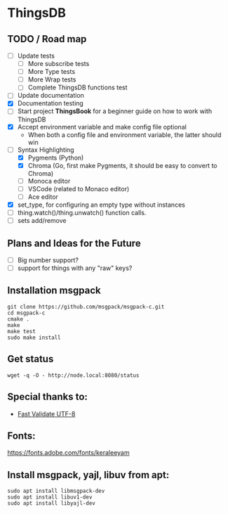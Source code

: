 # ThingsDB

## TODO / Road map

- [ ] Update tests
    - [ ] More subscribe tests
    - [ ] More Type tests
    - [ ] More Wrap tests
    - [ ] Complete ThingsDB functions test
- [ ] Update documentation
- [x] Documentation testing
- [ ] Start project **ThingsBook** for a beginner guide on how to work with ThingsDB
- [x] Accept environment variable and make config file optional
    - When both a config file and environment variable, the latter should win
- [ ] Syntax Highlighting
    - [x] Pygments (Python)
    - [x] Chroma  (Go, first make Pygments, it should be easy to convert to Chroma)
    - [ ] Monoca editor
    - [ ] VSCode (related to Monaco editor)
    - [ ] Ace editor
- [x] set_type, for configuring an empty type without instances
- [ ] thing.watch()/thing.unwatch() function calls.
- [ ] sets add/remove

## Plans and Ideas for the Future
- [ ] Big number support?
- [ ] support for things with any "raw" keys?

## Installation msgpack

```
git clone https://github.com/msgpack/msgpack-c.git
cd msgpack-c
cmake .
make
make test
sudo make install
```

## Get status

```
wget -q -O - http://node.local:8080/status
```

## Special thanks to:

 - [Fast Validate UTF-8](https://github.com/lemire/fastvalidate-utf-8)

## Fonts:

https://fonts.adobe.com/fonts/keraleeyam



## Install msgpack, yajl, libuv from apt:
```
sudo apt install libmsgpack-dev
sudo apt install libuv1-dev
sudo apt install libyajl-dev
```